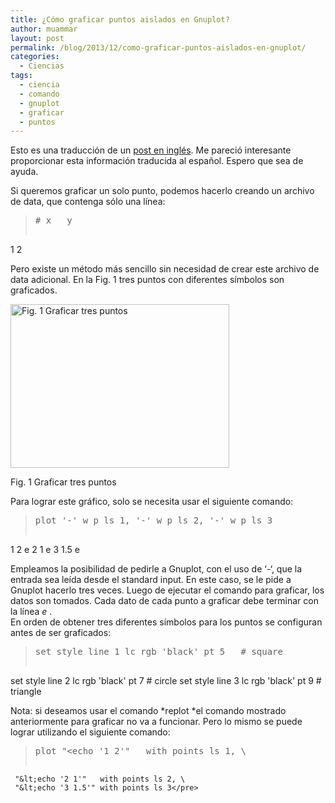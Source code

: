 ```yaml
---
title: ¿Cómo graficar puntos aislados en Gnuplot?
author: muammar
layout: post
permalink: /blog/2013/12/como-graficar-puntos-aislados-en-gnuplot/
categories:
  - Ciencias
tags:
  - ciencia
  - comando
  - gnuplot
  - graficar
  - puntos
---
```

Esto es una traducción de un <a href="http://www.gnuplotting.org/plotting-single-points/" target="_blank">post en inglés</a>. Me pareció interesante proporcionar esta información traducida al español. Espero que sea de ayuda.

Si queremos graficar un solo punto, podemos hacerlo creando un archivo de data, que contenga sólo una línea:

> <pre># x   y
1   2</pre>

Pero existe un método más sencillo sin necesidad de crear este archivo de data adicional. En la Fig. 1 tres puntos con diferentes símbolos son graficados.

<div id="attachment_968" style="width: 360px" class="wp-caption aligncenter">
  <a href="http://muammar.me/blog/wp-content/uploads/2013/12/single_point.png"><img class="size-full wp-image-968" src="http://muammar.me/blog/wp-content/uploads/2013/12/single_point.png" alt="Fig. 1 Graficar tres puntos" width="350" height="262" /></a>
  
  <p class="wp-caption-text">
    Fig. 1 Graficar tres puntos
  </p>
</div>

Para lograr este gráfico, solo se necesita usar el siguiente comando:

> <pre>plot '-' w p ls 1, '-' w p ls 2, '-' w p ls 3
1 2
e
2 1
e
3 1.5
e</pre>

Empleamos la posibilidad de pedirle a Gnuplot, con el uso de &#8216;-&#8216;, que la entrada sea leída desde el standard input. En este caso, se le pide a Gnuplot hacerlo tres veces. Luego de ejecutar el comando para graficar, los datos son tomados. Cada dato de cada punto a graficar debe terminar con la línea *e* .  
En orden de obtener tres diferentes símbolos para los puntos se configuran antes de ser graficados:

> <pre>set style line 1 lc rgb 'black' pt 5   # square
set style line 2 lc rgb 'black' pt 7   # circle
set style line 3 lc rgb 'black' pt 9   # triangle</pre>

Nota: si deseamos usar el comando *replot *el comando mostrado anteriormente para graficar no va a funcionar. Pero lo mismo se puede lograr utilizando el siguiente comando:

> <pre>plot "&lt;echo '1 2'"   with points ls 1, \
     "&lt;echo '2 1'"   with points ls 2, \
     "&lt;echo '3 1.5'" with points ls 3</pre>